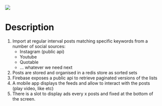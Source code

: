 ![](current-instamood.gif)

# Description

1. Import at regular interval posts matching specific keywords from a number of social sources:
   - Instagram (public api)
   - Youtube
   - Quotable
   - ... whatever we need next
2. Posts are stored and organised in a redis store as sorted sets
3. Firebase exposes a public api to retrieve paginated versions of the lists
4. A mobile app displays the feeds and allow to interact with the posts (play video, like etc)
5. There is a slot to display ads every x posts and fixed at the bottom of the screen.
